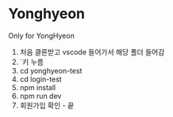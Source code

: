 # Yonghyeon
Only for YongHyeon

1. 처음 클론받고 vscode 들어가서 해당 폴더 들어감
2. `키 누름
3. cd yonghyeon-test
4. cd login-test
5. npm install
6. npm run dev
7. 회원가입 확인 - 끝
